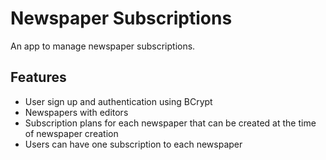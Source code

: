 # Newspaper Subscriptions

An app to manage newspaper subscriptions.

## Features

* User sign up and authentication using BCrypt
* Newspapers with editors
* Subscription plans for each newspaper that can be created at the time of newspaper creation
* Users can have one subscription to each newspaper
